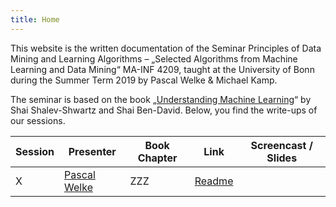 ```yaml
---
title: Home
---
```


This website is the written documentation of the Seminar Principles of Data Mining and Learning Algorithms – „Selected Algorithms from Machine Learning and Data Mining“ MA-INF 4209, taught at the University of Bonn during the Summer Term 2019 by Pascal Welke & Michael Kamp.

The seminar is based on the book „[Understanding Machine Learning](http://www.cs.huji.ac.il/~shais/UnderstandingMachineLearning/)“ by Shai Shalev-Shwartz and Shai Ben-David.
Below, you find the write-ups of our sessions.

| Session | Presenter | Book Chapter | Link | Screencast / Slides |
|---------|-----------|--------------|------|------------|
| X | [Pascal Welke](https://github.com/pwelke) | ZZZ | [Readme](README.md) | |


<!-- ## Table of Contents

{% for p in site.pages %}
- [{{p.title}}]({{site.baseurl}}{{p.url}})
{% endfor %}
 -->
